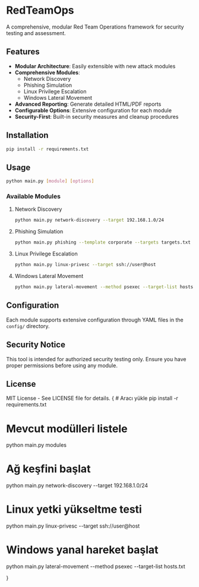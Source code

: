 # RedTeamOps

A comprehensive, modular Red Team Operations framework for security testing and assessment.

## Features

- **Modular Architecture**: Easily extensible with new attack modules
- **Comprehensive Modules**:
  - Network Discovery
  - Phishing Simulation
  - Linux Privilege Escalation
  - Windows Lateral Movement
- **Advanced Reporting**: Generate detailed HTML/PDF reports
- **Configurable Options**: Extensive configuration for each module
- **Security-First**: Built-in security measures and cleanup procedures
## Installation

```bash
pip install -r requirements.txt
```

## Usage

```bash
python main.py [module] [options]
```

### Available Modules

1. Network Discovery
   ```bash
   python main.py network-discovery --target 192.168.1.0/24
   ```

2. Phishing Simulation
   ```bash
   python main.py phishing --template corporate --targets targets.txt
   ```

3. Linux Privilege Escalation
   ```bash
   python main.py linux-privesc --target ssh://user@host
   ```

4. Windows Lateral Movement
   ```bash
   python main.py lateral-movement --method psexec --target-list hosts.txt
   ```

## Configuration

Each module supports extensive configuration through YAML files in the `config/` directory.

## Security Notice

This tool is intended for authorized security testing only. Ensure you have proper permissions before using any module.

## License

MIT License - See LICENSE file for details.
{
    # Aracı yükle
pip install -r requirements.txt

# Mevcut modülleri listele
python main.py modules

# Ağ keşfini başlat
python main.py network-discovery --target 192.168.1.0/24

# Linux yetki yükseltme testi
python main.py linux-privesc --target ssh://user@host

# Windows yanal hareket başlat
python main.py lateral-movement --method psexec --target-list hosts.txt

}